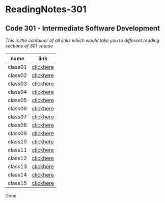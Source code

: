 # ReadingNotes-301

## Code 301 - Intermediate Software Development

*This is the container of all links which would take you to different reading sections of 301 course*

| name   |      link      |
|----------|:-------------:|
| class01 |  [clickhere]() |
| class02 |  [clickhere]() |
| class03 |  [clickhere]() |
| class04 |  [clickhere]() |
| class05 |  [clickhere]() |
| class06 |  [clickhere]() |
| class07 |  [clickhere]() |
| class08 |  [clickhere]() |
| class09 |  [clickhere]() |
| class10 |  [clickhere]() |
| class11 |  [clickhere]() |
| class12 |  [clickhere]() |
| class13 |  [clickhere]() |
| class14 |  [clickhere]() |
| class15 |  [clickhere]() |

Done